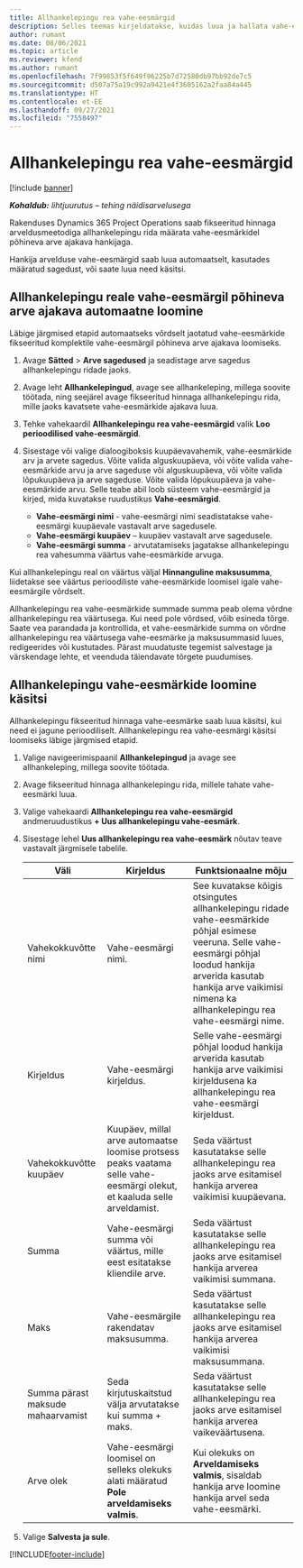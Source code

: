 ```yaml
---
title: Allhankelepingu rea vahe-eesmärgid
description: Selles teemas kirjeldatakse, kuidas luua ja hallata vahe-eesmärkidel põhinevat arve ajakava hankijaga sõlmitud allhankelepingu korral.
author: rumant
ms.date: 08/06/2021
ms.topic: article
ms.reviewer: kfend
ms.author: rumant
ms.openlocfilehash: 7f99853f5f649f96225b7d72580db97bb92de7c5
ms.sourcegitcommit: d507a75a19c992a9421e4f3605162a2faa84a445
ms.translationtype: HT
ms.contentlocale: et-EE
ms.lasthandoff: 09/27/2021
ms.locfileid: "7558497"
---
```

# <a name="subcontract-line-milestones"></a>Allhankelepingu rea vahe-eesmärgid

[!include [banner](../../includes/dataverse-preview.md)]

_**Kohaldub:** lihtjuurutus – tehing näidisarvelusega_

Rakenduses Dynamics 365 Project Operations saab fikseeritud hinnaga arveldusmeetodiga allhankelepingu rida määrata vahe-eesmärkidel põhineva arve ajakava hankijaga.

Hankija arvelduse vahe-eesmärgid saab luua automaatselt, kasutades määratud sagedust, või saate luua need käsitsi.

## <a name="automatically-create-a-milestone-based-invoice-schedule-for-a-subcontract-line"></a>Allhankelepingu reale vahe-eesmärgil põhineva arve ajakava automaatne loomine

Läbige järgmised etapid automaatseks võrdselt jaotatud vahe-eesmärkide fikseeritud komplektile vahe-eesmärgil põhineva arve ajakava loomiseks.

1. Avage **Sätted** > **Arve sagedused** ja seadistage arve sagedus allhankelepingu ridade jaoks.
2. Avage leht **Allhankelepingud**, avage see allhankeleping, millega soovite töötada, ning seejärel avage fikseeritud hinnaga allhankelepingu rida, mille jaoks kavatsete vahe-eesmärkide ajakava luua.
3. Tehke vahekaardil **Allhankelepingu rea vahe-eesmärgid** valik **Loo perioodilised vahe-eesmärgid**.
4. Sisestage või valige dialoogiboksis kuupäevavahemik, vahe-eesmärkide arv ja arvete sagedus. Võite valida alguskuupäeva, või võite valida vahe-eesmärkide arvu ja arve sageduse või alguskuupäeva, või võite valida lõpukuupäeva ja arve sageduse. Võite valida lõpukuupäeva ja vahe-eesmärkide arvu.
Selle teabe abil loob süsteem vahe-eesmärgid ja kirjed, mida kuvatakse ruudustikus **Vahe-eesmärgid**.

   - **Vahe-eesmärgi nimi** - vahe-eesmärgi nimi seadistatakse vahe-eesmärgi kuupäevale vastavalt arve sagedusele.
   - **Vahe-eesmärgi kuupäev** – kuupäev vastavalt arve sagedusele.
   - **Vahe-eesmärgi summa** - arvutatamiseks jagatakse allhankelepingu rea vahesumma väärtus vahe-eesmärkide arvuga.

Kui allhankelepingu real on väärtus väljal **Hinnanguline maksusumma**, liidetakse see väärtus perioodiliste vahe-eesmärkide loomisel igale vahe-eesmärgile võrdselt.

Allhankelepingu rea vahe-eesmärkide summade summa peab olema võrdne allhankelepingu rea väärtusega. Kui need pole võrdsed, võib esineda tõrge. Saate vea parandada ja kontrollida, et vahe-eesmärkide summa on võrdne allhankelepingu rea väärtusega vahe-eesmärke ja maksusummasid luues, redigeerides või kustutades. Pärast muudatuste tegemist salvestage ja värskendage lehte, et veenduda täiendavate tõrgete puudumises.

## <a name="manually-create-subcontract-line-milestones"></a>Allhankelepingu vahe-eesmärkide loomine käsitsi

Allhankelepingu fikseeritud hinnaga vahe-eesmärke saab luua käsitsi, kui need ei jagune perioodiliselt. Allhankelepingu rea vahe-eesmärgi käsitsi loomiseks läbige järgmised etapid.

1. Valige navigeerimispaanil **Allhankelepingud** ja avage see allhankeleping, millega soovite töötada.
2. Avage fikseeritud hinnaga allhankelepingu rida, millele tahate vahe-eesmärki luua.
3. Valige vahekaardi **Allhankelepingu rea vahe-eesmärgid** andmeruudustikus **+ Uus allhankelepingu vahe-eesmärk**.
4. Sisestage lehel **Uus allhankelepingu rea vahe-eesmärk** nõutav teave vastavalt järgmisele tabelile.

    | Väli | Kirjeldus |Funktsionaalne mõju|
    | --- | --- |----------------------|
    | Vahekokkuvõtte nimi | Vahe-eesmärgi nimi. |See kuvatakse kõigis otsingutes allhankelepingu ridade vahe-eesmärkide põhjal esimese veeruna. Selle vahe-eesmärgi põhjal loodud hankija arverida kasutab hankija arve vaikimisi nimena ka allhankelepingu rea vahe-eesmärgi nime.|
    | Kirjeldus | Vahe-eesmärgi kirjeldus. |Selle vahe-eesmärgi põhjal loodud hankija arverida kasutab hankija arve vaikimisi kirjeldusena ka allhankelepingu rea vahe-eesmärgi kirjeldust.|
    | Vahekokkuvõtte kuupäev | Kuupäev, millal arve automaatse loomise protsess peaks vaatama selle vahe-eesmärgi olekut, et kaaluda selle arveldamist.| Seda väärtust kasutatakse selle allhankelepingu rea jaoks arve esitamisel hankija arverea vaikimisi kuupäevana. |
    | Summa | Vahe-eesmärgi summa või väärtus, mille eest esitatakse kliendile arve. |Seda väärtust kasutatakse selle allhankelepingu rea jaoks arve esitamisel hankija arverea vaikimisi summana. |
    | Maks | Vahe-eesmärgile rakendatav maksusumma.| Seda väärtust kasutatakse selle allhankelepingu rea jaoks arve esitamisel hankija arverea vaikimisi maksusummana. |
    | Summa pärast maksude mahaarvamist | Seda kirjutuskaitstud välja arvutatakse kui summa + maks.|Seda väärtust kasutatakse selle allhankelepingu rea jaoks arve esitamisel hankija arverea vaikeväärtusena. |
    | Arve olek | Vahe-eesmärgi loomisel on selleks olekuks alati määratud **Pole arveldamiseks valmis**.|  Kui olekuks on **Arveldamiseks valmis**, sisaldab hankija arve loomine hankija arvel seda vahe-eesmärki. |

5. Valige **Salvesta ja sule**.


[!INCLUDE[footer-include](../../includes/footer-banner.md)]
